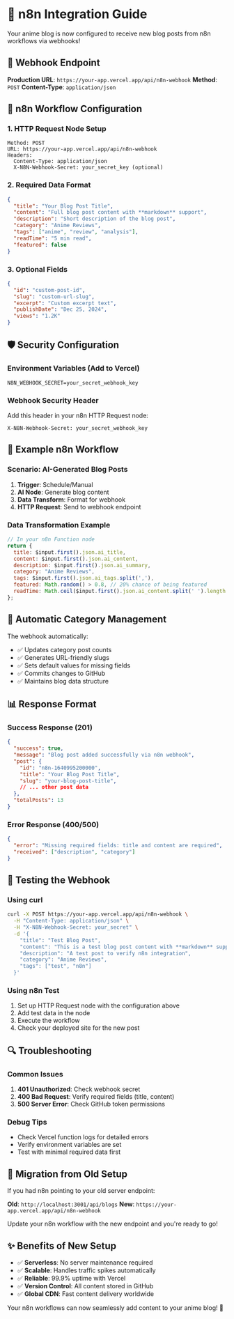 # 🔗 n8n Integration Guide

Your anime blog is now configured to receive new blog posts from n8n workflows via webhooks!

## 📡 Webhook Endpoint

**Production URL**: `https://your-app.vercel.app/api/n8n-webhook`
**Method**: `POST`
**Content-Type**: `application/json`

## 🔧 n8n Workflow Configuration

### 1. HTTP Request Node Setup
```
Method: POST
URL: https://your-app.vercel.app/api/n8n-webhook
Headers:
  Content-Type: application/json
  X-N8N-Webhook-Secret: your_secret_key (optional)
```

### 2. Required Data Format
```json
{
  "title": "Your Blog Post Title",
  "content": "Full blog post content with **markdown** support",
  "description": "Short description of the blog post",
  "category": "Anime Reviews",
  "tags": ["anime", "review", "analysis"],
  "readTime": "5 min read",
  "featured": false
}
```

### 3. Optional Fields
```json
{
  "id": "custom-post-id",
  "slug": "custom-url-slug",
  "excerpt": "Custom excerpt text",
  "publishDate": "Dec 25, 2024",
  "views": "1.2K"
}
```

## 🛡️ Security Configuration

### Environment Variables (Add to Vercel)
```
N8N_WEBHOOK_SECRET=your_secret_webhook_key
```

### Webhook Security Header
Add this header in your n8n HTTP Request node:
```
X-N8N-Webhook-Secret: your_secret_webhook_key
```

## 📝 Example n8n Workflow

### Scenario: AI-Generated Blog Posts
1. **Trigger**: Schedule/Manual
2. **AI Node**: Generate blog content
3. **Data Transform**: Format for webhook
4. **HTTP Request**: Send to webhook endpoint

### Data Transformation Example
```javascript
// In your n8n Function node
return {
  title: $input.first().json.ai_title,
  content: $input.first().json.ai_content,
  description: $input.first().json.ai_summary,
  category: "Anime Reviews",
  tags: $input.first().json.ai_tags.split(','),
  featured: Math.random() > 0.8, // 20% chance of being featured
  readTime: Math.ceil($input.first().json.ai_content.split(' ').length / 200) + " min read"
};
```

## 🔄 Automatic Category Management

The webhook automatically:
- ✅ Updates category post counts
- ✅ Generates URL-friendly slugs
- ✅ Sets default values for missing fields
- ✅ Commits changes to GitHub
- ✅ Maintains blog data structure

## 📊 Response Format

### Success Response (201)
```json
{
  "success": true,
  "message": "Blog post added successfully via n8n webhook",
  "post": {
    "id": "n8n-1640995200000",
    "title": "Your Blog Post Title",
    "slug": "your-blog-post-title",
    // ... other post data
  },
  "totalPosts": 13
}
```

### Error Response (400/500)
```json
{
  "error": "Missing required fields: title and content are required",
  "received": ["description", "category"]
}
```

## 🧪 Testing the Webhook

### Using curl
```bash
curl -X POST https://your-app.vercel.app/api/n8n-webhook \
  -H "Content-Type: application/json" \
  -H "X-N8N-Webhook-Secret: your_secret" \
  -d '{
    "title": "Test Blog Post",
    "content": "This is a test blog post content with **markdown** support!",
    "description": "A test post to verify n8n integration",
    "category": "Anime Reviews",
    "tags": ["test", "n8n"]
  }'
```

### Using n8n Test
1. Set up HTTP Request node with the configuration above
2. Add test data in the node
3. Execute the workflow
4. Check your deployed site for the new post

## 🔍 Troubleshooting

### Common Issues
1. **401 Unauthorized**: Check webhook secret
2. **400 Bad Request**: Verify required fields (title, content)
3. **500 Server Error**: Check GitHub token permissions

### Debug Tips
- Check Vercel function logs for detailed errors
- Verify environment variables are set
- Test with minimal required data first

## 🎯 Migration from Old Setup

If you had n8n pointing to your old server endpoint:

**Old**: `http://localhost:3001/api/blogs`
**New**: `https://your-app.vercel.app/api/n8n-webhook`

Update your n8n workflow with the new endpoint and you're ready to go!

## ✨ Benefits of New Setup

- ✅ **Serverless**: No server maintenance required
- ✅ **Scalable**: Handles traffic spikes automatically  
- ✅ **Reliable**: 99.9% uptime with Vercel
- ✅ **Version Control**: All content stored in GitHub
- ✅ **Global CDN**: Fast content delivery worldwide

Your n8n workflows can now seamlessly add content to your anime blog! 🚀
